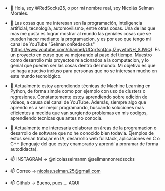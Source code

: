 - 👋 Hola, soy @RedSocks25, o por mi nombre real, soy Nicolás Selman Morales.

- 👀 Las cosas que me interesan son la programación, inteligencia artificial, tecnología, automovilismo, entre otras cosas.
  Una de las que mas me gusta es lograr mostrar al mundo las geniales cosas que se pueden hacer mediante la programacion, y es por eso
  que tengo mi canal de YouTube "Selman onRedsocks" (https://www.youtube.com/channel/UCqrfsnQcqJZnywtoNH_SJWQ).
  Es un proyecto en curso que va mejorando al paso del tiempo. Muestro como
  desarrollo mis proyectos relacionados a la computacion, y lo genial que pueden ser las cosas dentro del mundo. Mi objetivo es que se haga
  atractivo incluso para personas que no se interesan mucho en este mundo tecnológico.
  
- 🌱 Actualmente estoy aprendiendo técnicas de Machine Learning en Python, de forma simple como por ejemplo con uso de clusters o regresiones.
  Constantemente estoy aprendiendo sobre edición de videos, a causa del canal de YouTube.
  Además, siempre algo que aprendo es a ser mejor programando, buscando soluciones mas eficientes a medida que van surgiendo problemas en mis codigos,
  aprendiendo tecnicas que antes no conocia.

- 💞️ Actualmente me interesaria colaborar en áreas de la programacion o desarrollo de software que no he conocido bien todavia. Ejemplos de estos serian
  trabajar en IA, desarrollo web fullstack, aplicaciones en C o C++ (lenguaje del que estoy enamorado y aprendí a proramar de forma autodidacta).

- 📫 INSTAGRAM -> @nicolasselmanm @sellmannonredsocks
- 📫 Correo -> nicolas.selman.25@gmail.com
- 📫 Github -> Bueno, pues.... AQUI

<!---
RedSocks25/RedSocks25 is a ✨ special ✨ repository because its `README.md` (this file) appears on your GitHub profile.
You can click the Preview link to take a look at your changes.
--->
